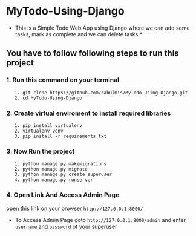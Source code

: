 # MyTodo-Using-Django
* This is a Simple Todo Web App using Django where we can add some tasks, mark as complete and we can delete tasks *





## You have to follow following steps to run this project

### 1. Run this command on your terminal 
       1. git clone https://github.com/rahulmis/MyTodo-Using-Django.git
       2. cd MyTodo-Using-Django
### 2. Create virtual enviroment to install required libraries 
       1. pip install virtualenv
       2. virtualenv venv
       3. pip install -r requirements.txt
### 3. Now Run the project
       1. python manage.py makemigrations
       2. python manage.py migrate
       3. python manage.py create superuser
       4. python manage.py runserver
### 4. Open Link And Access Admin Page
open this link on your browser `http://127.0.0.1:8000/`

* To Access Admin Page goto `http://127.0.0.1:8000/admin` and enter `username` and `password` of your superuser
